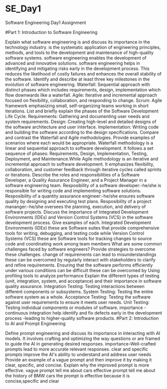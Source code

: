 # SE_Day1
Software Engineering Day1 Assignment

#Part 1: Introduction to Software Engineering

Explain what software engineering is and discuss its importance in the technology industry.
is the systematic application of engineering principles, methods, and tools to the development and maintenance of high-quality software systems.
software engineering enables the development of advanced and innovative solutions.
software engineering helps in identifying and mitigating risks early in the development process. This reduces the likelihood of costly failures and enhances the overall stability of the software.
Identify and describe at least three key milestones in the evolution of software engineering.
Waterfall: Sequential approach with distinct phases which includes requirements, design, implementation which flow downwards like a waterfall.
Agile: Iterative and incremental approach focused on flexibility, collaboration, and responding to change.
Scrum: Agile framework emphasizing small, self-organizing teams working in short iterations.
List and briefly explain the phases of the Software Development Life Cycle.
Requirements: Gathering and documenting user needs and system requirements.
Design: Creating high-level and detailed designs of the software architecture and user interface.
Implementation: Writing code and building the software according to the design specifications.
Compare and contrast the Waterfall and Agile methodologies. Provide examples of scenarios where each would be appropriate.
Waterfall methodology is a linear and sequential approach to software development. It follows a set sequence of phases: Requirements, Design, Implementation, Testing, Deployment, and Maintenance.While Agile methodology is an iterative and incremental approach to software development. It emphasizes flexibility, collaboration, and customer feedback through iterative cycles called sprints or iterations.
Describe the roles and responsibilities of a Software Developer, a Quality Assurance Engineer, and a Project Manager in a software engineering team.
Resposibility of a software developer:-he/she is responsible for writing code and implementing software solutions.
Resposibility of a quantity assurance engineer:-he/she ensures software quality by designing and executing test plans.
Resposibility of a project mananger:-he/she oversees the planning, execution, and delivery of software projects.
Discuss the importance of Integrated Development Environments (IDEs) and Version Control Systems (VCS) in the software development process. Give examples of each.
Integrated Development Environments (IDEs) these are Software suites that provide comprehensive tools for writing, debugging, and testing code while Version Control Systems (VCS) these are Software tools for tracking changes to source code and coordinating work among team members
What are some common challenges faced by software engineers? Provide strategies to overcome these challenges.
change of requirements can lead to misunderstandings these can be overcomed by regularly interact with stakeholders to clarify and refine requirements.
Ensuring that the software performs efficiently under various conditions can be difficult these can be overcomed by Using profiling tools to analyze performance
Explain the different types of testing (unit, integration, system, and acceptance) and their importance in software quality assurance.
Integration Testing: Testing interactions between different components or subsystems.
System Testing: Testing the entire software system as a whole.
Acceptance Testing: Testing the software against user requirements to ensure it meets user needs.
Unit Testing: Testing individual components or modules of software.
importance -continuous integration help identify and fix defects early in the development process
          -leading to higher-quality software products.
#Part 2: Introduction to AI and Prompt Engineering

Define prompt engineering and discuss its importance in interacting with AI models.
It involves crafting and optimizing the way questions or are framed to guide the AI in generating desired responses.
  importance-Well-crafted prompts lead to more accurate relevant responses.
clear and specific prompts improve the AI's ability to understand and address user needs
Provide an example of a vague prompt and then improve it by making it clear, specific, and concise. Explain why the improved prompt is more effective.
vague prompt tell me about cars
effective prompt tell me about the history of BMW cars
the prompt is effective because it is concise,specific and clear
